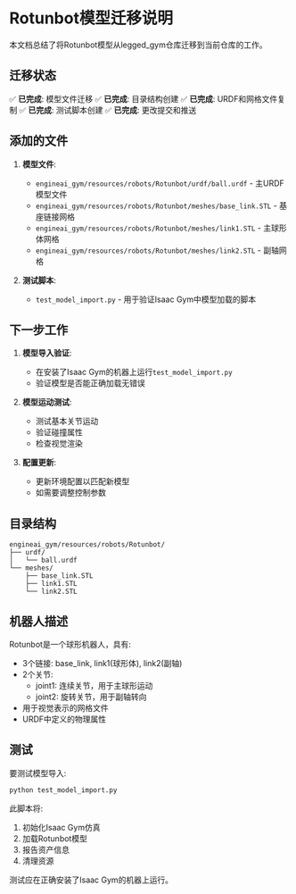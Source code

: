 # Rotunbot模型迁移说明

本文档总结了将Rotunbot模型从legged_gym仓库迁移到当前仓库的工作。

## 迁移状态

✅ **已完成**: 模型文件迁移
✅ **已完成**: 目录结构创建
✅ **已完成**: URDF和网格文件复制
✅ **已完成**: 测试脚本创建
✅ **已完成**: 更改提交和推送

## 添加的文件

1. **模型文件**:
   - `engineai_gym/resources/robots/Rotunbot/urdf/ball.urdf` - 主URDF模型文件
   - `engineai_gym/resources/robots/Rotunbot/meshes/base_link.STL` - 基座链接网格
   - `engineai_gym/resources/robots/Rotunbot/meshes/link1.STL` - 主球形体网格
   - `engineai_gym/resources/robots/Rotunbot/meshes/link2.STL` - 副轴网格

2. **测试脚本**:
   - `test_model_import.py` - 用于验证Isaac Gym中模型加载的脚本

## 下一步工作

1. **模型导入验证**:
   - 在安装了Isaac Gym的机器上运行`test_model_import.py`
   - 验证模型是否能正确加载无错误

2. **模型运动测试**:
   - 测试基本关节运动
   - 验证碰撞属性
   - 检查视觉渲染

3. **配置更新**:
   - 更新环境配置以匹配新模型
   - 如需要调整控制参数

## 目录结构

```
engineai_gym/resources/robots/Rotunbot/
├── urdf/
│   └── ball.urdf
└── meshes/
    ├── base_link.STL
    ├── link1.STL
    └── link2.STL
```

## 机器人描述

Rotunbot是一个球形机器人，具有:
- 3个链接: base_link, link1(球形体), link2(副轴)
- 2个关节: 
  - joint1: 连续关节，用于主球形运动
  - joint2: 旋转关节，用于副轴转向
- 用于视觉表示的网格文件
- URDF中定义的物理属性

## 测试

要测试模型导入:
```bash
python test_model_import.py
```

此脚本将:
1. 初始化Isaac Gym仿真
2. 加载Rotunbot模型
3. 报告资产信息
4. 清理资源

测试应在正确安装了Isaac Gym的机器上运行。
